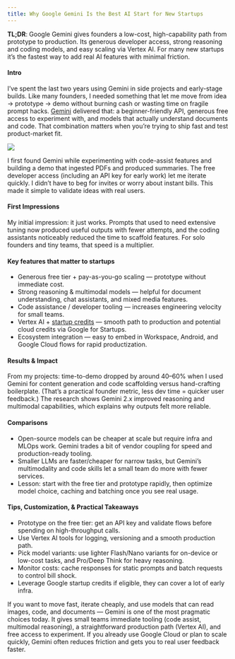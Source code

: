 ```yaml
---
title: Why Google Gemini Is the Best AI Start for New Startups
---
```


**TL;DR**: Google Gemini gives founders a low-cost, high-capability path from prototype to production. Its generous developer access, strong reasoning and coding models, and easy scaling via Vertex AI. For many new startups it’s the fastest way to add real AI features with minimal friction.

#### Intro

I’ve spent the last two years using Gemini in side projects and early-stage builds. Like many founders, I needed something that let me move from idea → prototype → demo without burning cash or wasting time on fragile prompt hacks. [Gemini](https://cloud.google.com/startup) delivered that: a beginner-friendly API, generous free access to experiment with, and models that actually understand documents and code. That combination matters when you’re trying to ship fast and test product-market fit.

![](/imgi_196_HT054_AI_GEMINI.png)

I first found Gemini while experimenting with code-assist features and building a demo that ingested PDFs and produced summaries. The free developer access (including an API key for early work) let me iterate quickly. I didn’t have to beg for invites or worry about instant bills. This made it simple to validate ideas with real users.

#### First Impressions

My initial impression: it just works. Prompts that used to need extensive tuning now produced useful outputs with fewer attempts, and the coding assistants noticeably reduced the time to scaffold features. For solo founders and tiny teams, that speed is a multiplier.

#### Key features that matter to startups

* Generous free tier + pay-as-you-go scaling — prototype without immediate cost.
* Strong reasoning & multimodal models — helpful for document understanding, chat assistants, and mixed media features.
* Code assistance / developer tooling — increases engineering velocity for small teams.
* Vertex AI + [startup credits](https://cloud.google.com/startup) — smooth path to production and potential cloud credits via Google for Startups.
* Ecosystem integration — easy to embed in Workspace, Android, and Google Cloud flows for rapid productization.

#### Results & Impact

From my projects: time-to-demo dropped by around 40–60% when I used Gemini for content generation and code scaffolding versus hand-crafting boilerplate. (That’s a practical founder metric, less dev time = quicker user feedback.) The research shows Gemini 2.x improved reasoning and multimodal capabilities, which explains why outputs felt more reliable.

#### Comparisons

* Open-source models can be cheaper at scale but require infra and MLOps work. Gemini trades a bit of vendor coupling for speed and production-ready tooling.
* Smaller LLMs are faster/cheaper for narrow tasks, but Gemini’s multimodality and code skills let a small team do more with fewer services.
* Lesson: start with the free tier and prototype rapidly, then optimize model choice, caching and batching once you see real usage.

#### Tips, Customization, & Practical Takeaways

* Prototype on the free tier: get an API key and validate flows before spending on high-throughput calls.
* Use Vertex AI tools for logging, versioning and a smooth production path.
* Pick model variants: use lighter Flash/Nano variants for on-device or low-cost tasks, and Pro/Deep Think for heavy reasoning.
* Monitor costs: cache responses for static prompts and batch requests to control bill shock.
* Leverage Google startup credits if eligible, they can cover a lot of early infra. 

If you want to move fast, iterate cheaply, and use models that can read images, code, and documents — Gemini is one of the most pragmatic choices today. It gives small teams immediate tooling (code assist, multimodal reasoning), a straightforward production path (Vertex AI), and free access to experiment. If you already use Google Cloud or plan to scale quickly, Gemini often reduces friction and gets you to real user feedback faster.
